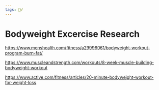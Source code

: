 ```yaml
---
tags: 🏃‍♂
---
```


# Bodyweight Excercise Research

https://www.menshealth.com/fitness/a29996061/bodyweight-workout-program-burn-fat/

https://www.muscleandstrength.com/workouts/8-week-muscle-building-bodyweight-workout

https://www.active.com/fitness/articles/20-minute-bodyweight-workout-for-weight-loss